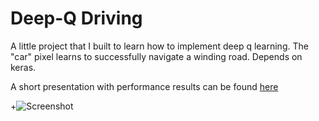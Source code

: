 # Deep-Q Driving 
A little project that I built to learn how to implement deep q learning. The "car" pixel learns to successfully navigate a winding road. Depends on keras. 

A short presentation with performance results can be found [here](https://docs.google.com/presentation/d/1MTqRKjOBT4QT9cgA0uqmqgOV68AJBDONhpzJF2r7g6E/edit?usp=sharing)

+![Screenshot](long0860.gif)

